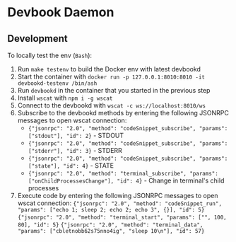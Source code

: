 # Devbook Daemon

## Development
To locally test the env (`Bash`):

1. Run `make testenv` to build the Docker env with latest devbookd
2.  Start the container with `docker run -p 127.0.0.1:8010:8010 -it devbookd-testenv /bin/ash`
3. Run `devbookd` in the container that you started in the previous step
4. Install `wscat` with `npm i -g wscat`
5. Connect to the devbookd with `wscat -c ws://localhost:8010/ws`
6. Subscribe to the devbookd methods by entering the following JSONRPC messages to open wscat connection:
    - `{"jsonrpc": "2.0", "method": "codeSnippet_subscribe", "params": ["stdout"], "id": 2}` - STDOUT
    - `{"jsonrpc": "2.0", "method": "codeSnippet_subscribe", "params": ["stderr"], "id": 3}` - STDERR
    - `{"jsonrpc": "2.0", "method": "codeSnippet_subscribe", "params": ["state"], "id": 4}` - STATE
    - `{"jsonrpc": "2.0", "method": "terminal_subscribe", "params": ["onChildProcessesChange"], "id": 4}` - Change in terminal's child processes
7. Execute code by entering the following JSONRPC messages to open wscat connection:
`{"jsonrpc": "2.0", "method": "codeSnippet_run", "params": ["echo 1; sleep 2; echo 2; echo 3", {}], "id": 5}`
`{"jsonrpc": "2.0", "method": "terminal_start", "params": ["", 100, 80], "id": 5}`
`{"jsonrpc": "2.0", "method": "terminal_data", "params": ["cbletnobb62s75nno4ig", "sleep 10\n"], "id": 57}`
